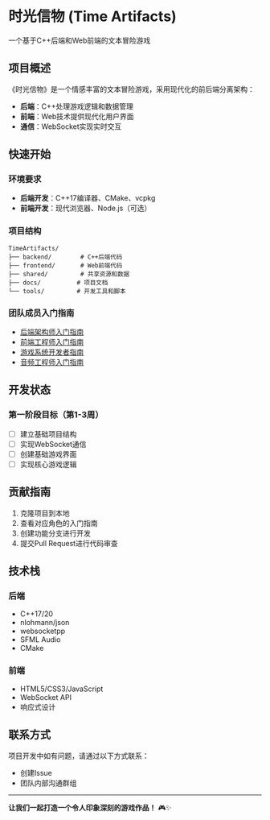 # 时光信物 (Time Artifacts)

一个基于C++后端和Web前端的文本冒险游戏

## 项目概述

《时光信物》是一个情感丰富的文本冒险游戏，采用现代化的前后端分离架构：
- **后端**：C++处理游戏逻辑和数据管理
- **前端**：Web技术提供现代化用户界面
- **通信**：WebSocket实现实时交互

## 快速开始

### 环境要求
- **后端开发**：C++17编译器、CMake、vcpkg
- **前端开发**：现代浏览器、Node.js（可选）

### 项目结构
```
TimeArtifacts/
├── backend/        # C++后端代码
├── frontend/       # Web前端代码  
├── shared/         # 共享资源和数据
├── docs/          # 项目文档
└── tools/         # 开发工具和脚本
```

### 团队成员入门指南
- [后端架构师入门指南](docs/backend-getting-started.md)
- [前端工程师入门指南](docs/frontend-getting-started.md)
- [游戏系统开发者指南](docs/gameplay-getting-started.md)
- [音频工程师入门指南](docs/audio-getting-started.md)

## 开发状态

### 第一阶段目标（第1-3周）
- [ ] 建立基础项目结构
- [ ] 实现WebSocket通信
- [ ] 创建基础游戏界面
- [ ] 实现核心游戏逻辑

## 贡献指南

1. 克隆项目到本地
2. 查看对应角色的入门指南
3. 创建功能分支进行开发
4. 提交Pull Request进行代码审查

## 技术栈

### 后端
- C++17/20
- nlohmann/json
- websocketpp
- SFML Audio
- CMake

### 前端
- HTML5/CSS3/JavaScript
- WebSocket API
- 响应式设计

## 联系方式

项目开发中如有问题，请通过以下方式联系：
- 创建Issue
- 团队内部沟通群组

---

**让我们一起打造一个令人印象深刻的游戏作品！** 🎮✨
